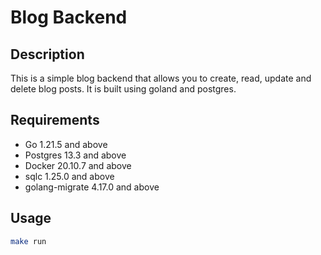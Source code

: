 # Blog Backend

## Description

This is a simple blog backend that allows you to create, read, update and delete blog posts. It is built using goland and postgres.

## Requirements

- Go 1.21.5 and above
- Postgres 13.3 and above
- Docker 20.10.7 and above
- sqlc 1.25.0 and above
- golang-migrate 4.17.0 and above

## Usage

```bash
make run
```